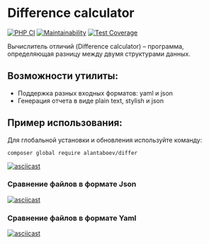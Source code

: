 # Difference calculator
[![PHP CI](https://github.com/alantaboev/differ/workflows/PHP%20CI/badge.svg)](https://github.com/alantaboev/differ/actions?query=workflow%3A%22PHP+CI%22)
[![Maintainability](https://api.codeclimate.com/v1/badges/cc0ea93362f54f4c61ed/maintainability)](https://codeclimate.com/github/alantaboev/differ/maintainability)
[![Test Coverage](https://api.codeclimate.com/v1/badges/cc0ea93362f54f4c61ed/test_coverage)](https://codeclimate.com/github/alantaboev/differ/test_coverage)
 
Вычислитель отличий (Difference calculator) – программа, определяющая разницу между двумя структурами данных.
 
## Возможности утилиты:
 
- Поддержка разных входных форматов: yaml и json
- Генерация отчета в виде plain text, stylish и json

## Пример использования:
Для глобальной установки и обновления используйте команду: 
```
composer global require alantaboev/differ
```
[![asciicast](https://asciinema.org/a/qV02zc93goE4PBQWEsfFf4q2G.svg)](https://asciinema.org/a/qV02zc93goE4PBQWEsfFf4q2G)


### Сравнение файлов в формате Json

[![asciicast](https://asciinema.org/a/Ce2JfqfdKDg8G5SGmXhwcWT15.svg)](https://asciinema.org/a/Ce2JfqfdKDg8G5SGmXhwcWT15)


### Сравнение файлов в формате Yaml

[![asciicast](https://asciinema.org/a/0BWaU53EeAIhvnDinE6JzfwuF.svg)](https://asciinema.org/a/0BWaU53EeAIhvnDinE6JzfwuF)